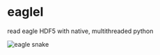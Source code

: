 # eagleI
read eagle HDF5 with native, multithreaded python


![eagle snake](https://i.pinimg.com/474x/3f/5a/c3/3f5ac3b395d7222d4658b3dff7b92a27--tattoo-eagle-tattoo-ink.jpg)
